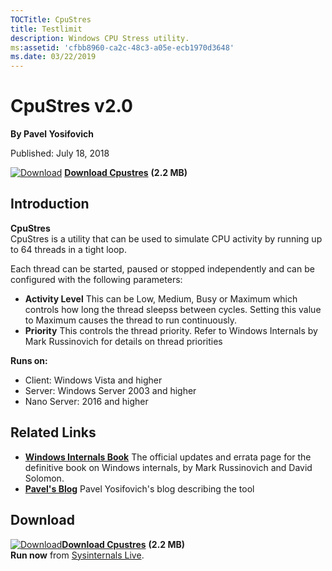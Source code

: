 ```yaml
--- 
TOCTitle: CpuStres
title: Testlimit
description: Windows CPU Stress utility.
ms:assetid: 'cfbb8960-ca2c-48c3-a05e-ecb1970d3648'
ms.date: 03/22/2019
---
```


CpuStres v2.0
==============

**By Pavel Yosifovich**

Published: July 18, 2018

[![Download](/media/landing/sysinternals/download_sm.png)](https://download.sysinternals.com/files/CPUSTRES.zip) [**Download Cpustres**](https://download.sysinternals.com/files/CPUSTRES.zip) **(2.2 MB)**


## Introduction

**CpuStres**  
CpuStres is a utility that can be used to simulate CPU activity by running 
up to 64 threads in a tight loop.

Each thread can be started, paused or stopped independently and can be configured with the following parameters:

- **Activity Level**  This can be Low, Medium, Busy or Maximum which controls how long the thread sleepss between cycles. Setting this value to Maximum causes the thread to run continuously.
- **Priority**  This controls the thread priority. Refer to Windows Internals by Mark Russinovich for details on thread priorities




**Runs on:**

-   Client: Windows Vista and higher
-   Server: Windows Server 2003 and higher
-   Nano Server: 2016 and higher

## Related Links

-   [**Windows Internals Book**](~/learn/windows-internals.md)  The official updates and errata page for the definitive book on
    Windows internals, by Mark Russinovich and David Solomon.
-   [**Pavel's Blog**](https://blogs.microsoft.co.il/pavely/2016/06/11/enhanced-cpu-stress-tool/) Pavel Yosifovich's blog describing the tool

## Download

[![Download](/media/landing/sysinternals/download_sm.png)](https://download.sysinternals.com/files/CPUSTRES.zip)[**Download Cpustres**](https://download.sysinternals.com/files/CPUSTRES.zip) **(2.2 MB)**  
**Run now** from [Sysinternals Live](https://live.sysinternals.com/cpustres.exe).
